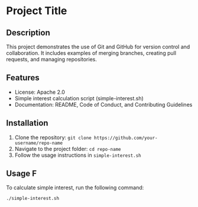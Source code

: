 # Project Title

## Description
This project demonstrates the use of Git and GitHub for version control and collaboration. It includes examples of merging branches, creating pull requests, and managing repositories.

## Features
- License: Apache 2.0
- Simple interest calculation script (simple-interest.sh)
- Documentation: README, Code of Conduct, and Contributing Guidelines

## Installation
1. Clone the repository: `git clone https://github.com/your-username/repo-name`
2. Navigate to the project folder: `cd repo-name`
3. Follow the usage instructions in `simple-interest.sh`

## Usage F
To calculate simple interest, run the following command:
```bash
./simple-interest.sh
